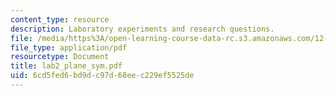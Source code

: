 ```yaml
---
content_type: resource
description: Laboratory experiments and research questions.
file: /media/https%3A/open-learning-course-data-rc.s3.amazonaws.com/12-108-structure-of-earth-materials-fall-2004/6cd5fed6bd9dc97d68eec229ef5525de_lab2_plane_sym.pdf
file_type: application/pdf
resourcetype: Document
title: lab2_plane_sym.pdf
uid: 6cd5fed6-bd9d-c97d-68ee-c229ef5525de
---
```

